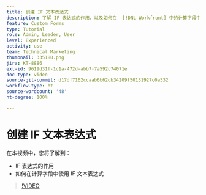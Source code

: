 ```yaml
---
title: 创建 IF 文本表达式
description: 了解 IF 表达式的作用，以及如何在  [!DNL Workfront] 中的计算字段中使用它。
feature: Custom Forms
type: Tutorial
role: Admin, Leader, User
level: Experienced
activity: use
team: Technical Marketing
thumbnail: 335180.png
jira: KT-8886
exl-id: 9619d31f-1c1a-472d-abb7-7a592c74071e
doc-type: video
source-git-commit: d17df7162ccaab6b62db34209f50131927c0a532
workflow-type: ht
source-wordcount: '48'
ht-degree: 100%

---
```


# 创建 IF 文本表达式

在本视频中，您将了解到：

* IF 表达式的作用
* 如何在计算字段中使用 IF 文本表达式

>[!VIDEO](https://video.tv.adobe.com/v/335180/?quality=12&learn=on&enablevpops)
